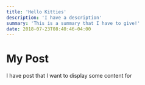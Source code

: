 ```yaml
---
title: 'Hello Kitties'
description: 'I have a description'
summary: 'This is a summary that I have to give!'
date: 2018-07-23T08:40:46-04:00
---
```


# My Post

I have post that I want to display some content for

<!-- more -->
